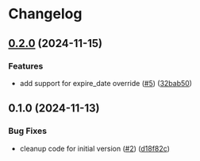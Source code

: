 # Changelog

## [0.2.0](https://github.com/fortytwoservices/terraform-azuread-app-secret-rotate/compare/v0.1.0...v0.2.0) (2024-11-15)


### Features

* add support for expire_date override ([#5](https://github.com/fortytwoservices/terraform-azuread-app-secret-rotate/issues/5)) ([32bab50](https://github.com/fortytwoservices/terraform-azuread-app-secret-rotate/commit/32bab50cfda74a8322c32daba318ea1f4caf4eca))

## 0.1.0 (2024-11-13)


### Bug Fixes

* cleanup code for initial version ([#2](https://github.com/fortytwoservices/terraform-azuread-app-secret-rotate/issues/2)) ([d18f82c](https://github.com/fortytwoservices/terraform-azuread-app-secret-rotate/commit/d18f82cdda7550034f544635e19aba9d2e114d4b))

